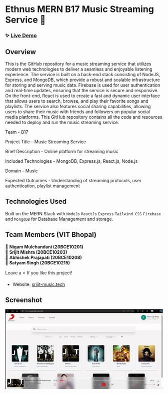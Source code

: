 # Ethnus MERN B17 Music Streaming Service 🎵

### ✨ [Live Demo](https://www.srijit-music.tech/)

## Overview

This is the GitHub repository for a music streaming service that utilizes modern web technologies to deliver a seamless and enjoyable listening experience. The service is built on a back-end stack consisting of NodeJS, Express, and MongoDB, which provide a robust and scalable infrastructure for storing and serving music data. Firebase is used for user authentication and real-time updates, ensuring that the service is secure and responsive.  On the front-end, React is used to create a fast and dynamic user interface that allows users to search, browse, and play their favorite songs and playlists. The service also features social sharing capabilities, allowing users to share their music with friends and followers on popular social media platforms.  This GitHub repository contains all the code and resources needed to deploy and run the music streaming service. 

Team - B17

Project Title - Music Streaming Service

Brief Description - Online platform for streaming music

Included Technologies - MongoDB, Express.js, React.js, Node.js

Domain - Music

Expected Outcomes - Understanding of streaming protocols, user authentication, playlist management

## Technologies Used

Built on the MERN Stack with `NodeJs` `ReactJs` `Express` `Tailwind CSS` `Firebase` and `MongoDB` for Database Management and storage.

## Team Members (VIT Bhopal)

👤 **Nigam Mulchandani (20BCE10201)** <br/>
👤 **Srijit Mishra (20BCE10203)** <br/>
👤 **Abhishek Prajapati (20BCE10208)** <br/>
👤 **Satyam Singh (20BCE10215)** <br/>

Leave a ⭐️ If you like this project!

- Website: [srijit-music.tech](https://www.srijit-music.tech/)

## Screenshot

![Home](./sc.png)

